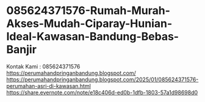 # 085624371576-Rumah-Murah-Akses-Mudah-Ciparay-Hunian-Ideal-Kawasan-Bandung-Bebas-Banjir
Kontak Kami : 085624371576  https://perumahandpringanbandung.blogspot.com/  https://perumahandpringanbandung.blogspot.com/2025/01/085624371576-perumahan-asri-di-kawasan.html  https://share.evernote.com/note/e18c406d-ed0b-1dfb-1803-57a1d98698d0
